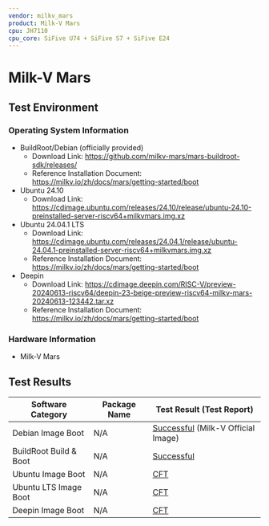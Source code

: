 ```yaml
---
vendor: milkv_mars
product: Milk-V Mars
cpu: JH7110
cpu_core: SiFive U74 + SiFive S7 + SiFive E24
---
```


# Milk-V Mars

## Test Environment

### Operating System Information

- BuildRoot/Debian (officially provided)
    - Download Link: https://github.com/milkv-mars/mars-buildroot-sdk/releases/
    - Reference Installation Document: https://milkv.io/zh/docs/mars/getting-started/boot
- Ubuntu 24.10
    - Download Link: https://cdimage.ubuntu.com/releases/24.10/release/ubuntu-24.10-preinstalled-server-riscv64+milkvmars.img.xz
- Ubuntu 24.04.1 LTS
    - Download Link: https://cdimage.ubuntu.com/releases/24.04.1/release/ubuntu-24.04.1-preinstalled-server-riscv64+milkvmars.img.xz
    - Reference Installation Document: https://milkv.io/zh/docs/mars/getting-started/boot
- Deepin
    - Download Link: https://cdimage.deepin.com/RISC-V/preview-20240613-riscv64/deepin-23-beige-preview-riscv64-milkv-mars-20240613-123442.tar.xz
    - Reference Installation Document: https://milkv.io/zh/docs/mars/getting-started/boot

### Hardware Information

- Milk-V Mars

## Test Results

| Software Category      | Package Name | Test Result (Test Report)                    |
| ---------------------- | ------------ | -------------------------------------------- |
| Debian Image Boot      | N/A          | [Successful][Debian] (Milk-V Official Image) |
| BuildRoot Build & Boot | N/A          | [Successful][BuildRoot]                      |
| Ubuntu Image Boot      | N/A          | [CFT][Ubuntu]                                |
| Ubuntu LTS Image Boot  | N/A          | [CFT][Ubuntu LTS]                            |
| Deepin Image Boot      | N/A          | [CFT][Deepin]                                |

[Debian]: ./Debian/README.md
[BuildRoot]: ./BuildRoot/README.md
[Ubuntu]: ./Ubuntu/README.md
[Ubuntu LTS]: ./Ubuntu/README_LTS.md
[Deepin]: ./Deepin/README.md
